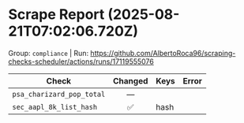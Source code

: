 # Scrape Report (2025-08-21T07:02:06.720Z)

Group: `compliance`  |  Run: https://github.com/AlbertoRoca96/scraping-checks-scheduler/actions/runs/17119555076

| Check | Changed | Keys | Error |
|---|:---:|:--|:--|
| `psa_charizard_pop_total` | — |  |  |
| `sec_aapl_8k_list_hash` | ✅ | hash |  |
